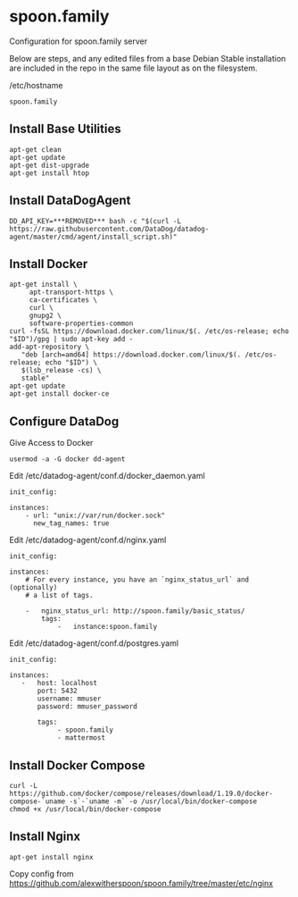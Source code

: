 # spoon.family
Configuration for spoon.family server

Below are steps, and any edited files from a base Debian Stable installation are included in the repo in the same file layout as on the filesystem.

/etc/hostname
```
spoon.family
```

## Install Base Utilities
```
apt-get clean
apt-get update
apt-get dist-upgrade
apt-get install htop
```

## Install DataDogAgent
```
DD_API_KEY=***REMOVED*** bash -c "$(curl -L https://raw.githubusercontent.com/DataDog/datadog-agent/master/cmd/agent/install_script.sh)"
```

## Install Docker
```
apt-get install \
     apt-transport-https \
     ca-certificates \
     curl \
     gnupg2 \
     software-properties-common 
curl -fsSL https://download.docker.com/linux/$(. /etc/os-release; echo "$ID")/gpg | sudo apt-key add -
add-apt-repository \
   "deb [arch=amd64] https://download.docker.com/linux/$(. /etc/os-release; echo "$ID") \
   $(lsb_release -cs) \
   stable"
apt-get update
apt-get install docker-ce
```

## Configure DataDog
Give Access to Docker
```
usermod -a -G docker dd-agent
```
Edit /etc/datadog-agent/conf.d/docker_daemon.yaml
```
init_config:

instances:
    - url: "unix://var/run/docker.sock"
      new_tag_names: true
```

Edit /etc/datadog-agent/conf.d/nginx.yaml
```
init_config:

instances:
    # For every instance, you have an `nginx_status_url` and (optionally)
    # a list of tags.

    -   nginx_status_url: http://spoon.family/basic_status/
        tags:
            -   instance:spoon.family
```

Edit /etc/datadog-agent/conf.d/postgres.yaml
```
init_config:

instances:
   -   host: localhost
       port: 5432
       username: mmuser
       password: mmuser_password

       tags:
            - spoon.family
            - mattermost
```


## Install Docker Compose
```
curl -L https://github.com/docker/compose/releases/download/1.19.0/docker-compose-`uname -s`-`uname -m` -o /usr/local/bin/docker-compose
chmod +x /usr/local/bin/docker-compose
```

## Install Nginx
```
apt-get install nginx
```
Copy config from https://github.com/alexwitherspoon/spoon.family/tree/master/etc/nginx

